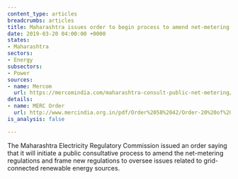 ```yaml
---
content_type: articles
breadcrumbs: articles
title: Maharashtra issues order to begin process to amend net-metering regulations
date: 2019-03-20 04:00:00 +0000
states:
- Maharashtra
sectors:
- Energy
subsectors:
- Power
sources:
- name: Mercom
  url: https://mercomindia.com/maharashtra-consult-public-net-metering/
details:
- name: MERC Order
  url: http://www.mercindia.org.in/pdf/Order%2058%2042/Order-20%20of%202019-07032019.pdf
is_analysis: false

---
```

The Maharashtra Electricity Regulatory Commission issued an order saying that it will initiate a public consultative process to amend the net-metering regulations and frame new regulations to oversee issues related to grid-connected renewable energy sources.